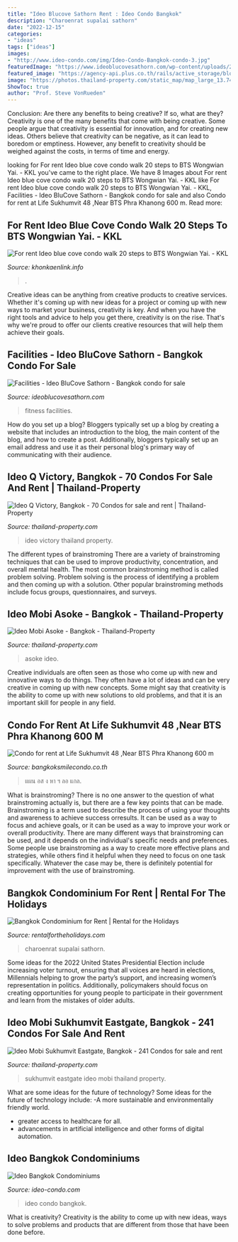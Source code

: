 ```yaml
---
title: "Ideo Blucove Sathorn Rent : Ideo Condo Bangkok"
description: "Charoenrat supalai sathorn"
date: "2022-12-15"
categories:
- "ideas"
tags: ["ideas"]
images:
- "http://www.ideo-condo.com/img/Ideo-Condo-Bangkok-condo-3.jpg"
featuredImage: "https://www.ideoblucovesathorn.com/wp-content/uploads/2015/06/Ideo-BluCove-Sathorn-Bangkok-condo-for-sale-fitness.jpg"
featured_image: "https://agency-api.plus.co.th/rails/active_storage/blobs/eyJfcmFpbHMiOnsibWVzc2FnZSI6IkJBaHBBeGNsQlE9PSIsImV4cCI6bnVsbCwicHVyIjoiYmxvYl9pZCJ9fQ==--9de16097958dcdf74a83b980299b97e908137572/28362.jpg"
image: "https://photos.thailand-property.com/static_map/map_large_13.748425_100.565972.jpg"
ShowToc: true
author: "Prof. Steve VonRueden"
---
```



Conclusion: Are there any benefits to being creative? If so, what are they?
Creativity is one of the many benefits that come with being creative. Some people argue that creativity is essential for innovation, and for creating new ideas. Others believe that creativity can be negative, as it can lead to boredom or emptiness. However, any benefit to creativity should be weighed against the costs, in terms of time and energy.

	

		
looking for For rent Ideo blue cove condo walk 20 steps to BTS Wongwian Yai. - KKL you've came to the right place. We have 8 Images about For rent Ideo blue cove condo walk 20 steps to BTS Wongwian Yai. - KKL like For rent Ideo blue cove condo walk 20 steps to BTS Wongwian Yai. - KKL, Facilities - Ideo BluCove Sathorn - Bangkok condo for sale and also Condo for rent at Life Sukhumvit 48 ,Near BTS Phra Khanong 600 m. Read more:
		
    
## For Rent Ideo Blue Cove Condo Walk 20 Steps To BTS Wongwian Yai. - KKL

<img loading=lazy src="https://www.khonkaenlink.info/wp-content/uploads/2021/07/154234pic2.jpg" onerror="this.onerror=null;this.src='https://tse4.mm.bing.net/th?id=OIP.uk1hnsrDS6I4nSfiSj6aQAAAAA&amp;pid=15.1';" alt="For rent Ideo blue cove condo walk 20 steps to BTS Wongwian Yai. - KKL">

_Source: khonkaenlink.info_

>. 

	

Creative ideas can be anything from creative products to creative services. Whether it's coming up with new ideas for a project or coming up with new ways to market your business, creativity is key. And when you have the right tools and advice to help you get there, creativity is on the rise. That's why we're proud to offer our clients creative resources that will help them achieve their goals.

    
## Facilities - Ideo BluCove Sathorn - Bangkok Condo For Sale

<img loading=lazy src="https://www.ideoblucovesathorn.com/wp-content/uploads/2015/06/Ideo-BluCove-Sathorn-Bangkok-condo-for-sale-fitness.jpg" onerror="this.onerror=null;this.src='https://tse3.mm.bing.net/th?id=OIP.ZVeSAo0MzOWSD0lLqAjIswHaE8&amp;pid=15.1';" alt="Facilities - Ideo BluCove Sathorn - Bangkok condo for sale">

_Source: ideoblucovesathorn.com_

>fitness facilities. 

	

How do you set up a blog?
Bloggers typically set up a blog by creating a website that includes an introduction to the blog, the main content of the blog, and how to create a post. Additionally, bloggers typically set up an email address and use it as their personal blog's primary way of communicating with their audience.

    
## Ideo Q Victory, Bangkok - 70 Condos For Sale And Rent | Thailand-Property

<img loading=lazy src="https://photosrp.thailand-property.com/1.0-TH-21489-PJ-12342-12158939215983f1f7e5a61-1-525-325/ideo-q-victory.jpg" onerror="this.onerror=null;this.src='https://tse4.mm.bing.net/th?id=OIP.dRDeqO5iDQ71r-HodXK3YQHaEl&amp;pid=15.1';" alt="Ideo Q Victory, Bangkok - 70 Condos for sale and rent | Thailand-Property">

_Source: thailand-property.com_

>ideo victory thailand property. 

	

The different types of brainstroming
There are a variety of brainstroming techniques that can be used to improve productivity, concentration, and overall mental health. The most common brainstroming method is called problem solving. Problem solving is the process of identifying a problem and then coming up with a solution. Other popular brainstroming methods include focus groups, questionnaires, and surveys.

    
## Ideo Mobi Asoke - Bangkok - Thailand-Property

<img loading=lazy src="https://photos.thailand-property.com/static_map/map_large_13.748425_100.565972.jpg" onerror="this.onerror=null;this.src='https://tse3.mm.bing.net/th?id=OIP.NF-mPhz_UDxpfe6a-wswkAHaEK&amp;pid=15.1';" alt="Ideo Mobi Asoke - Bangkok - Thailand-Property">

_Source: thailand-property.com_

>asoke ideo. 

	

Creative individuals are often seen as those who come up with new and innovative ways to do things. They often have a lot of ideas and can be very creative in coming up with new concepts. Some might say that creativity is the ability to come up with new solutions to old problems, and that it is an important skill for people in any field.

    
## Condo For Rent At Life Sukhumvit 48 ,Near BTS Phra Khanong 600 M

<img loading=lazy src="http://www.bangkoksmilecondo.co.th/upload/images/2020/11/e2187cba94dfcb0d2c945597226e80de.jpg" onerror="this.onerror=null;this.src='https://tse1.mm.bing.net/th?id=OIP.lxFJkKv2U4ZGvn6HJbfUDQHaIp&amp;pid=15.1';" alt="Condo for rent at Life Sukhumvit 48 ,Near BTS Phra Khanong 600 m">

_Source: bangkoksmilecondo.co.th_

>แผน อส ง หา ฯ ลอ แกล. 

	

What is brainstroming?
There is no one answer to the question of what brainstroming actually is, but there are a few key points that can be made. Brainstroming is a term used to describe the process of using your thoughts and awareness to achieve success orresults. It can be used as a way to focus and achieve goals, or it can be used as a way to improve your work or overall productivity. There are many different ways that brainstroming can be used, and it depends on the individual's specific needs and preferences. Some people use brainstroming as a way to create more effective plans and strategies, while others find it helpful when they need to focus on one task specifically. Whatever the case may be, there is definitely potential for improvement with the use of brainstroming.

    
## Bangkok Condominium For Rent | Rental For The Holidays

<img loading=lazy src="https://agency-api.plus.co.th/rails/active_storage/blobs/eyJfcmFpbHMiOnsibWVzc2FnZSI6IkJBaHBBeGNsQlE9PSIsImV4cCI6bnVsbCwicHVyIjoiYmxvYl9pZCJ9fQ==--9de16097958dcdf74a83b980299b97e908137572/28362.jpg" onerror="this.onerror=null;this.src='https://tse3.mm.bing.net/th?id=OIP.b7A6xSz2-YluPViqWsUEEQHaFj&amp;pid=15.1';" alt="Bangkok Condominium for Rent | Rental for the Holidays">

_Source: rentalfortheholidays.com_

>charoenrat supalai sathorn. 

	

Some ideas for the 2022 United States Presidential Election include increasing voter turnout, ensuring that all voices are heard in elections, Millennials helping to grow the party’s support, and increasing women’s representation in politics. Additionally, policymakers should focus on creating opportunities for young people to participate in their government and learn from the mistakes of older adults.

    
## Ideo Mobi Sukhumvit Eastgate, Bangkok - 241 Condos For Sale And Rent

<img loading=lazy src="https://photosrp.thailand-property.com/1.0-TH-21489-PJ-3323-42319414564073e662a26-0-1080-625/ideo-mobi-sukhumvit-eastgate.jpg" onerror="this.onerror=null;this.src='https://tse4.mm.bing.net/th?id=OIP.ofpgUDHG1tLr04BDMxYRfwHaDX&amp;pid=15.1';" alt="Ideo Mobi Sukhumvit Eastgate, Bangkok - 241 Condos for sale and rent">

_Source: thailand-property.com_

>sukhumvit eastgate ideo mobi thailand property. 

	

What are some ideas for the future of technology?
Some ideas for the future of technology include: 
-A more sustainable and environmentally friendly world. 
- greater access to healthcare for all. 
- advancements in artificial intelligence and other forms of digital automation.

    
## Ideo Bangkok Condominiums

<img loading=lazy src="http://www.ideo-condo.com/img/Ideo-Condo-Bangkok-condo-3.jpg" onerror="this.onerror=null;this.src='https://tse1.mm.bing.net/th?id=OIP.jICBgN8OjMKEhIas9x-P6QHaEK&amp;pid=15.1';" alt="Ideo Bangkok Condominiums">

_Source: ideo-condo.com_

>ideo condo bangkok. 

	

What is creativity?
Creativity is the ability to come up with new ideas, ways to solve problems and products that are different from those that have been done before.

